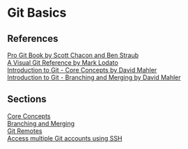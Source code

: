 # Git Basics

## References
[Pro Git Book by Scott Chacon and Ben Straub](https://git-scm.com/book/en/v2)  
[A Visual Git Reference by Mark Lodato](https://marklodato.github.io/visual-git-guide/index-en.html)  
[Introduction to Git - Core Concepts by David Mahler](https://youtu.be/uR6G2v_WsRA)  
[Introduction to Git - Branching and Merging by David Mahler](https://youtu.be/FyAAIHHClqI) 

## Sections

[Core Concepts](Git-Core-Concepts.md)\
[Branching and Merging](Git-Branching-Merging.md)\
[Git Remotes](Git-Remotes.md)\
[Access multiple Git accounts using SSH](GitHub-ssh.md)

